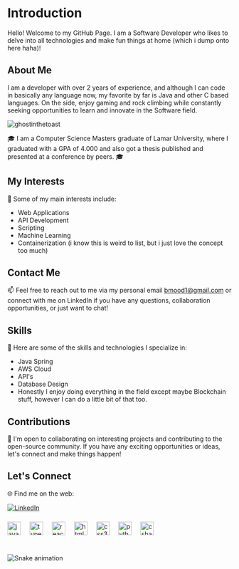 # Introduction

Hello! Welcome to my GitHub Page. I am a Software Developer who likes to delve into all technologies and make fun things at home (which i dump onto here haha)!

## About Me

I am a developer with over 2 years of experience, and although I can code in basically any language now, my favorite by far is Java and other C based languages. On the side, enjoy gaming and rock climbing while constantly seeking opportunities to learn and innovate in the Software field.

<p align="left"> <img src="https://komarev.com/ghpvc/?username=ghostinthetoast&label=Profile%20views&color=0e75b6&style=flat" alt="ghostinthetoast" /> </p>

🎓 I am a Computer Science Masters graduate of Lamar University, where I graduated with a GPA of 4.000 and also got a thesis published and presented at a conference by peers. 🎓

## My Interests

🌟 Some of my main interests include:

- Web Applications
- API Development
- Scripting
- Machine Learning
- Containerization (i know this is weird to list, but i just love the concept too much)

## Contact Me

📫 Feel free to reach out to me via my personal email bmood1@gmail.com or connect with me on LinkedIn if you have any questions, collaboration opportunities, or just want to chat!

## Skills

💪 Here are some of the skills and technologies I specialize in:

- Java Spring
- AWS Cloud
- API's
- Database Design
- Honestly I enjoy doing everything in the field except maybe Blockchain stuff, however I can do a little bit of that too.

## Contributions

🤝 I'm open to collaborating on interesting projects and contributing to the open-source community. If you have any exciting opportunities or ideas, let's connect and make things happen!

## Let's Connect

🌐 Find me on the web:

[![LinkedIn](https://img.shields.io/badge/LinkedIn-0077B5?style=for-the-badge&logo=LinkedIn&logoColor=white)](https://www.linkedin.com/in/coderbilal/)

###

<div align="left">
  <img src="https://cdn.jsdelivr.net/gh/devicons/devicon/icons/javascript/javascript-original.svg" height="30" alt="javascript logo"  />
  <img width="12" />
  <img src="https://cdn.jsdelivr.net/gh/devicons/devicon/icons/typescript/typescript-original.svg" height="30" alt="typescript logo"  />
  <img width="12" />
  <img src="https://cdn.jsdelivr.net/gh/devicons/devicon/icons/react/react-original.svg" height="30" alt="react logo"  />
  <img width="12" />
  <img src="https://cdn.jsdelivr.net/gh/devicons/devicon/icons/html5/html5-original.svg" height="30" alt="html5 logo"  />
  <img width="12" />
  <img src="https://cdn.jsdelivr.net/gh/devicons/devicon/icons/css3/css3-original.svg" height="30" alt="css3 logo"  />
  <img width="12" />
  <img src="https://cdn.jsdelivr.net/gh/devicons/devicon/icons/python/python-original.svg" height="30" alt="python logo"  />
  <img width="12" />
  <img src="https://cdn.jsdelivr.net/gh/devicons/devicon/icons/csharp/csharp-original.svg" height="30" alt="csharp logo"  />
</div>

###
<!--
<div align="left">
  <img src="https://img.shields.io/static/v1?message=Youtube&logo=youtube&label=&color=FF0000&logoColor=white&labelColor=&style=for-the-badge" height="35" alt="youtube logo"  />
  <img src="https://img.shields.io/static/v1?message=Instagram&logo=instagram&label=&color=E4405F&logoColor=white&labelColor=&style=for-the-badge" height="35" alt="instagram logo"  />
  <img src="https://img.shields.io/static/v1?message=Twitch&logo=twitch&label=&color=9146FF&logoColor=white&labelColor=&style=for-the-badge" height="35" alt="twitch logo"  />
  <img src="https://img.shields.io/static/v1?message=Discord&logo=discord&label=&color=7289DA&logoColor=white&labelColor=&style=for-the-badge" height="35" alt="discord logo"  />
  <img src="https://img.shields.io/static/v1?message=Gmail&logo=gmail&label=&color=D14836&logoColor=white&labelColor=&style=for-the-badge" height="35" alt="gmail logo"  />
  <img src="https://img.shields.io/static/v1?message=LinkedIn&logo=linkedin&label=&color=0077B5&logoColor=white&labelColor=&style=for-the-badge" height="35" alt="linkedin logo"  />
</div>
-->

###

<br clear="both">

<img src="https://raw.githubusercontent.com/maurodesouza/maurodesouza/output/snake.svg" alt="Snake animation" />

###

